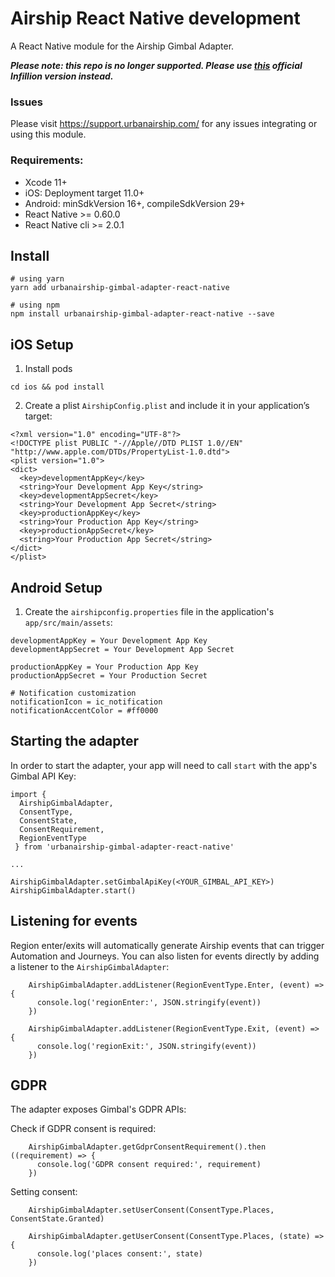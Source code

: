 # Airship React Native development

A React Native module for the Airship Gimbal Adapter.

**_Please note: this repo is no longer supported. Please use [this](https://github.com/gimbalinc/airship-adapter-react-native) official Infillion version instead._**
### Issues

Please visit https://support.urbanairship.com/ for any issues integrating or using this module.

### Requirements:
 - Xcode 11+
 - iOS: Deployment target 11.0+
 - Android: minSdkVersion 16+, compileSdkVersion 29+
 - React Native >= 0.60.0
 - React Native cli >= 2.0.1

## Install

```
# using yarn
yarn add urbanairship-gimbal-adapter-react-native

# using npm
npm install urbanairship-gimbal-adapter-react-native --save
```

## iOS Setup

1) Install pods
```
cd ios && pod install
```

2) Create a plist `AirshipConfig.plist` and include it in your application’s target:
```
<?xml version="1.0" encoding="UTF-8"?>
<!DOCTYPE plist PUBLIC "-//Apple//DTD PLIST 1.0//EN" "http://www.apple.com/DTDs/PropertyList-1.0.dtd">
<plist version="1.0">
<dict>
  <key>developmentAppKey</key>
  <string>Your Development App Key</string>
  <key>developmentAppSecret</key>
  <string>Your Development App Secret</string>
  <key>productionAppKey</key>
  <string>Your Production App Key</string>
  <key>productionAppSecret</key>
  <string>Your Production App Secret</string>
</dict>
</plist>
```

## Android Setup

1) Create the `airshipconfig.properties` file in the application's `app/src/main/assets`:
```
developmentAppKey = Your Development App Key
developmentAppSecret = Your Development App Secret

productionAppKey = Your Production App Key
productionAppSecret = Your Production Secret

# Notification customization
notificationIcon = ic_notification
notificationAccentColor = #ff0000
```

## Starting the adapter

In order to start the adapter, your app will need to call `start` with the app's Gimbal API Key:

```
import {
  AirshipGimbalAdapter,
  ConsentType,
  ConsentState,
  ConsentRequirement,
  RegionEventType
 } from 'urbanairship-gimbal-adapter-react-native'

...

AirshipGimbalAdapter.setGimbalApiKey(<YOUR_GIMBAL_API_KEY>)
AirshipGimbalAdapter.start()
```

## Listening for events

Region enter/exits will automatically generate Airship events that can trigger Automation and Journeys. You can also listen for events directly by adding a listener to the `AirshipGimbalAdapter`:

```
    AirshipGimbalAdapter.addListener(RegionEventType.Enter, (event) => {
      console.log('regionEnter:', JSON.stringify(event))
    })

    AirshipGimbalAdapter.addListener(RegionEventType.Exit, (event) => {
      console.log('regionExit:', JSON.stringify(event))
    })
```

## GDPR

The adapter exposes Gimbal's GDPR APIs:


Check if GDPR consent is required:
```
    AirshipGimbalAdapter.getGdprConsentRequirement().then ((requirement) => {
      console.log('GDPR consent required:', requirement)
    })
```

Setting consent:
```
    AirshipGimbalAdapter.setUserConsent(ConsentType.Places, ConsentState.Granted)

    AirshipGimbalAdapter.getUserConsent(ConsentType.Places, (state) => {
      console.log('places consent:', state)
    })
```
